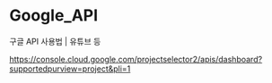 # Google_API
구글 API 사용법 | 유튜브 등

https://console.cloud.google.com/projectselector2/apis/dashboard?supportedpurview=project&pli=1
